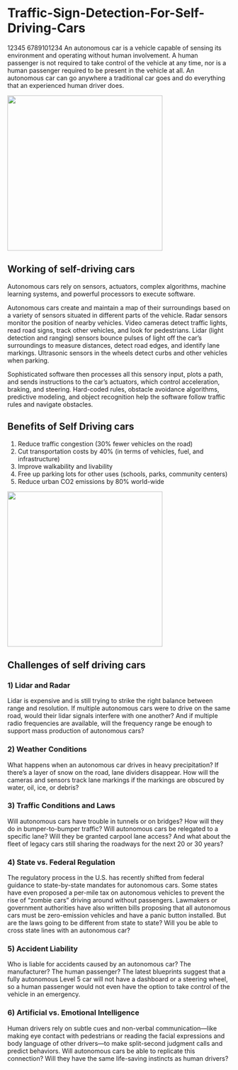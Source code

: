 # Traffic-Sign-Detection-For-Self-Driving-Cars
12345 6789101234
An autonomous car is a vehicle capable of sensing its environment and operating without human involvement. A human passenger is not required to take control of the vehicle at any time, nor is a human passenger required to be present in the vehicle at all. An autonomous car can go anywhere a traditional car goes and do everything that an experienced human driver does.

<p align="left"> <img src="https://ichef.bbci.co.uk/news/976/cpsprodpb/A747/production/_112332824_teslaautopilot.jpg" height="350px" /> </p>

## Working of self-driving cars
Autonomous cars rely on sensors, actuators, complex algorithms, machine learning systems, and powerful processors to execute software.

Autonomous cars create and maintain a map of their surroundings based on a variety of sensors situated in different parts of the vehicle. Radar sensors monitor the position of nearby vehicles. Video cameras detect traffic lights, read road signs, track other vehicles, and look for pedestrians. Lidar (light detection and ranging) sensors bounce pulses of light off the car’s surroundings to measure distances, detect road edges, and identify lane markings. Ultrasonic sensors in the wheels detect curbs and other vehicles when parking.

Sophisticated software then processes all this sensory input, plots a path, and sends instructions to the car’s actuators, which control acceleration, braking, and steering. Hard-coded rules, obstacle avoidance algorithms, predictive modeling, and object recognition help the software follow traffic rules and navigate obstacles.

## Benefits of Self Driving cars
1) Reduce traffic congestion (30% fewer vehicles on the road)
2) Cut transportation costs by 40% (in terms of vehicles, fuel, and infrastructure)
3) Improve walkability and livability
4) Free up parking lots for other uses (schools, parks, community centers)
5) Reduce urban CO2 emissions by 80% world-wide 

<p align="left"> <img src="https://www.udacity.com/blog/wp-content/uploads/2021/03/AdobeStock_221128268-scaled.jpeg" height="350px" /> </p>

## Challenges of self driving cars

### 1) Lidar and Radar
Lidar is expensive and is still trying to strike the right balance between range and resolution. If multiple autonomous cars were to drive on the same road, would their lidar signals interfere with one another? And if multiple radio frequencies are available, will the frequency range be enough to support mass production of autonomous cars?

### 2) Weather Conditions
What happens when an autonomous car drives in heavy precipitation? If there’s a layer of snow on the road, lane dividers disappear. How will the cameras and sensors track lane markings if the markings are obscured by water, oil, ice, or debris?

### 3) Traffic Conditions and Laws
Will autonomous cars have trouble in tunnels or on bridges? How will they do in bumper-to-bumper traffic? Will autonomous cars be relegated to a specific lane? Will they be granted carpool lane access? And what about the fleet of legacy cars still sharing the roadways for the next 20 or 30 years?

### 4) State vs. Federal Regulation
The regulatory process in the U.S. has recently shifted from federal guidance to state-by-state mandates for autonomous cars. Some states have even proposed a per-mile tax on autonomous vehicles to prevent the rise of “zombie cars” driving around without passengers. Lawmakers or government authorities have also written bills proposing that all autonomous cars must be zero-emission vehicles and have a panic button installed. But are the laws going to be different from state to state? Will you be able to cross state lines with an autonomous car?

### 5) Accident Liability
Who is liable for accidents caused by an autonomous car? The manufacturer? The human passenger? The latest blueprints suggest that a fully autonomous Level 5 car will not have a dashboard or a steering wheel, so a human passenger would not even have the option to take control of the vehicle in an emergency.

### 6) Artificial vs. Emotional Intelligence
Human drivers rely on subtle cues and non-verbal communication—like making eye contact with pedestrians or reading the facial expressions and body language of other drivers—to make split-second judgment calls and predict behaviors. Will autonomous cars be able to replicate this connection? Will they have the same life-saving instincts as human drivers?
